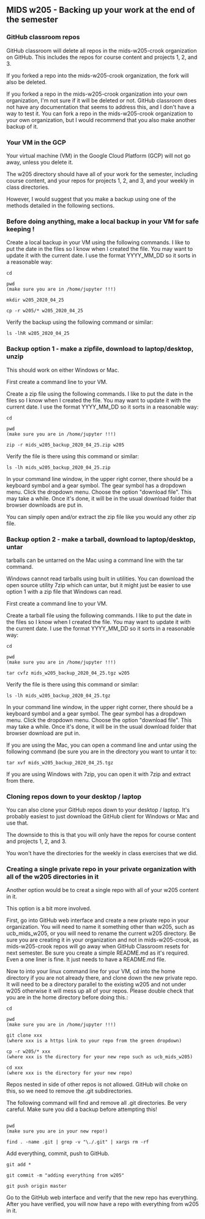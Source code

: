 ## MIDS w205 - Backing up your work at the end of the semester

### GitHub classroom repos

GitHub classroom will delete all repos in the mids-w205-crook organization on GitHub.  This includes the repos for course content and projects 1, 2, and 3. 

If you forked a repo into the mids-w205-crook organization, the fork will also be deleted.

If you forked a repo in the mids-w205-crook organization into your own organization, I'm not sure if it will be deleted or not.  GitHub classroom does not have any documentation that seems to address this, and I don't have a way to test it.   You can fork a repo in the mids-w205-crook organization to your own organization, but I would recommend that you also make another backup of it.

### Your VM in the GCP

Your virtual machine (VM) in the Google Cloud Platform (GCP) will not go away, unless you delete it.  

The w205 directory should have all of your work for the semester, including course content, and your repos for projects 1, 2, and 3, and your weekly in class directories.  

However, I would suggest that you make a backup using one of the methods detailed in the following sections.

### Before doing anything, make a local backup in your VM for safe keeping !

Create a local backup in your VM using the following commands. I like to put the date in the files so I know when I created the file.  You may want to update it with the current date.  I use the format YYYY_MM_DD so it sorts in a reasonable way:

```
cd

pwd
(make sure you are in /home/jupyter !!!)

mkdir w205_2020_04_25

cp -r w205/* w205_2020_04_25

```

Verify the backup using the following command or similar:

```
ls -lhR w205_2020_04_25
```


### Backup option 1 - make a zipfile, download to laptop/desktop, unzip

This should work on either Windows or Mac.

First create a command line to your VM.

Create a zip file using the following commands. I like to put the date in the files so I know when I created the file.  You may want to update it with the current date.  I use the format YYYY_MM_DD so it sorts in a reasonable way:

```
cd

pwd
(make sure you are in /home/jupyter !!!)

zip -r mids_w205_backup_2020_04_25.zip w205

```

Verify the file is there using this command or similar:

```
ls -lh mids_w205_backup_2020_04_25.zip
```

In your command line window, in the upper right corner, there should be a keyboard symbol and a gear symbol.  The gear symbol has a dropdown menu.  Click the dropdown menu.  Choose the option "download file".   This may take a while.  Once it's done, it will be in the usual download folder that browser downloads are put in.

You can simply open and/or extract the zip file like you would any other zip file.

### Backup option 2 - make a tarball, download to laptop/desktop, untar

tarballs can be untarred on the Mac using a command line with the tar command.  

Windows cannot read tarballs using built in utilities.  You can download the open source utility 7zip which can untar, but it might just be easier to use option 1 with a zip file that Windows can read.

First create a command line to your VM.

Create a tarball file using the following commands. I like to put the date in the files so I know when I created the file.  You may want to update it with the current date.  I use the format YYYY_MM_DD so it sorts in a reasonable way:

```
cd

pwd
(make sure you are in /home/jupyter !!!)

tar cvfz mids_w205_backup_2020_04_25.tgz w205
```

Verify the file is there using this command or similar:

```
ls -lh mids_w205_backup_2020_04_25.tgz
```

In your command line window, in the upper right corner, there should be a keyboard symbol and a gear symbol.  The gear symbol has a dropdown menu.  Click the dropdown menu.  Choose the option "download file".   This may take a while.  Once it's done, it will be in the usual download folder that browser download are put in.

If you are using the Mac, you can open a command line and untar using the following command (be sure you are in the directory you want to untar it to:

```
tar xvf mids_w205_backup_2020_04_25.tgz
```

If you are using Windows with 7zip, you can open it with 7zip and extract from there.

### Cloning repos down to your desktop / laptop

You can also clone your GitHub repos down to your desktop / laptop.  It's probably easiest to just download the GitHub client for Windows or Mac and use that.

The downside to this is that you will only have the repos for course content and projects 1, 2, and 3.  

You won't have the directories for the weekly in class exercises that we did.

### Creating a single private repo in your private organization with all of the w205 directories in it

Another option would be to creat a single repo with all of your w205 content in it.  

This option is a bit more involved.

First, go into GitHub web interface and create a new private repo in your organization.   You will need to name it something other than w205, such as ucb_mids_w205, or you will need to rename the current w205 directory. Be sure you are creating it in your organization and not in mids-w205-crook, as mids-w205-crook repos will go away when GitHub Classroom resets for next semester.  Be sure you create a simple README.md as it's required.  Even a one liner is fine.  It just needs to have a README.md file.

Now to into your linux command line for your VM, cd into the home directory if you are not already there, and clone down the new private repo.  It will need to be a directory parallel to the existing w205 and not under w205 otherwise it will mess up all of your repos.  Please double check that you are in the home directory before doing this.:

```
cd

pwd
(make sure you are in /home/jupyter !!!)

git clone xxx
(where xxx is a https link to your repo from the green dropdown)

cp -r w205/* xxx
(where xxx is the directory for your new repo such as ucb_mids_w205)

cd xxx
(where xxx is the directory for your new repo)

```

Repos nested in side of other repos is not allowed.  GitHub will choke on this, so we need to remove the .git subdirectories.

The following command will find and remove all .git directories.  Be very careful.  Make sure you did a backup before attempting this!

```

pwd
(make sure you are in your new repo!)

find . -name .git | grep -v "\./.git" | xargs rm -rf

```

Add everything, commit, push to GitHub.

```
git add *

git commit -m "adding everything from w205"

git push origin master

```

Go to the GitHub web interface and verify that the new repo has everything.  After you have verified, you will now have a repo with everything from w205 in it.


